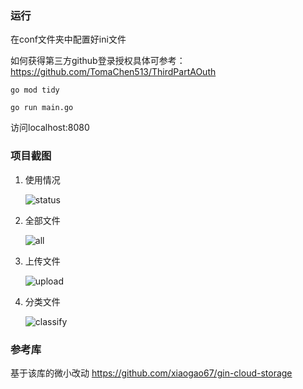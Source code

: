 ### 运行

在conf文件夹中配置好ini文件

如何获得第三方github登录授权具体可参考：https://github.com/TomaChen513/ThirdPartAOuth

```
go mod tidy
```

```
go run main.go
```

访问localhost:8080


### 项目截图

1. 使用情况

   ![status](https://git-xg.oss-cn-shanghai.aliyuncs.com/status.png)

2. 全部文件

   ![all](https://git-xg.oss-cn-shanghai.aliyuncs.com/all.png)

3. 上传文件

   ![upload](https://git-xg.oss-cn-shanghai.aliyuncs.com/upload.png)

4. 分类文件

   ![classify](https://git-xg.oss-cn-shanghai.aliyuncs.com/classify.png)

### 参考库
基于该库的微小改动
https://github.com/xiaogao67/gin-cloud-storage
